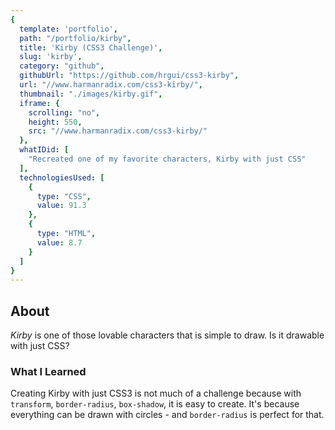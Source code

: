 ```yaml
---
{
  template: 'portfolio',
  path: "/portfolio/kirby",
  title: 'Kirby (CSS3 Challenge)',
  slug: 'kirby',
  category: "github",
  githubUrl: "https://github.com/hrgui/css3-kirby",
  url: "//www.harmanradix.com/css3-kirby/",
  thumbnail: "./images/kirby.gif",
  iframe: {
    scrolling: "no",
    height: 550,
    src: "//www.harmanradix.com/css3-kirby/"
  },
  whatIDid: [
    "Recreated one of my favorite characters, Kirby with just CSS"
  ],
  technologiesUsed: [
    {
      type: "CSS",
      value: 91.3
    },
    {
      type: "HTML",
      value: 8.7
    }
  ]
}
---
```


## About

_Kirby_ is one of those lovable characters that is simple to draw. Is it drawable with just CSS?

### What I Learned

Creating Kirby with just CSS3 is not much of a challenge because with `transform`, `border-radius`, `box-shadow`, it is easy to create. It's because everything can be drawn with circles - and `border-radius` is perfect for that.